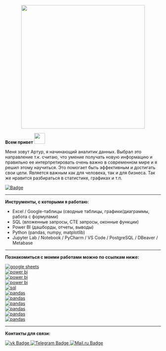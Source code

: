<div id="header" align="center">
  <img src="https://media.giphy.com/media/v1.Y2lkPTc5MGI3NjExdTJubGIyYTl6a3dmMWhqYTRwZThqanluMm8wNGd2dzVoZTN1ZTV3ZSZlcD12MV9pbnRlcm5hbF9naWZfYnlfaWQmY3Q9Zw/qgQUggAC3Pfv687qPC/giphy.gif" width="400"/>
</div>

   **Всем привет** <img src="https://media.giphy.com/media/v1.Y2lkPTc5MGI3NjExZDY5MTk0Mzk2NDkxOTNiZDA5ZDlhYWZhOWNjMGU1ZGVjNTAwMGQ1NCZlcD12MV9pbnRlcm5hbF9naWZzX2dpZklkJmN0PXM/w1OBpBd7kJqHrJnJ13/giphy.gif" width="35px"/>
   
Меня зовут Артур, я начинающий аналитик данных. Выбрал это направление т.к. считаю, что умение получать новую информацию и правильно ее интерпретировать очень важно в современном мире и я решил этому научиться. Это помогает быть эффективным и достигать свои цели. Является важным как для человека, так и для бизнеса. Так же нравится разбираться в статистике, графиках и т.п.  

<div id="badges">
  <a href="https://docs.google.com/document/d/1_nVbrrYT9NKWNR0OrUuUCKIiH_tSIda45wj9H2FB2aQ/edit">
    <img src="https://img.shields.io/badge/%D0%A0%D0%B5%D0%B7%D1%8E%D0%BC%D0%B5-bluee?style=for-the-badge" alt="Badge"/>
  </a>
</div>

---

**Инструменты, с которыми я работаю:**
- Excel / Google-таблицы (сводные таблицы, графики/диаграммы, работа с формулами)
- SQL (вложенные запросы, CTE запросы, оконные функции)
- Power BI (дашборды, отчеты, выводы)
- Python (pandas, numpy, matplotlib)
- Jupyter Lab / Notebook / PyCharm / VS Code / PostgreSQL / DBeaver / Metabase

---

**Познакомиться с моими работами можно по ссылкам ниже:**

<div id="badges">
  <a href="https://docs.google.com/spreadsheets/d/1y8OQxgtVzE5YMQvjxpiT5q0_n43Dv5Jn_8rj4Jka-Zs/edit#gid=1515904277">
    <img src="https://img.shields.io/badge/Project%201.%20-%20E_commerce.%20%D0%90%D0%BD%D0%B0%D0%BB%D0%B8%D0%B7%20%D0%BC%D0%B0%D1%80%D0%BA%D0%B5%D1%82%D0%B8%D0%BD%D0%B3%D0%BE%D0%B2%D1%8B%D1%85%20%D0%B8%20%D0%BF%D1%80%D0%BE%D0%B4%D1%83%D0%BA%D1%82%D0%BE%D0%B2%D1%8B%D1%85%20%D0%BF%D0%BE%D0%BA%D0%B0%D0%B7%D0%B0%D1%82%D0%B5%D0%BB%D0%B5%D0%B9%20%D0%B1%D0%B8%D0%B7%D0%BD%D0%B5%D1%81%D0%B0%20(google%20sheets)-blue" alt="google sheets"/>
  </a>
</div>

<div id="badges">
  <a href="https://app.powerbi.com/reportEmbed?reportId=5793b529-9c99-4022-9e7f-f610f89c1e28&autoAuth=true&ctid=6a4dee01-c3f5-4d4b-bdd2-9e1f1482ac5d">
    <img src="https://img.shields.io/badge/Project%202.-%20Marketing.%20%D0%9E%D1%82%D1%87%D1%91%D1%82%20%D0%BF%D0%BE%20%D0%BE%D1%81%D0%BD%D0%BE%D0%B2%D0%BD%D1%8B%D0%BC%20%D0%BF%D0%BE%D0%BA%D0%B0%D0%B7%D0%B0%D1%82%D0%B5%D0%BB%D1%8F%D0%BC%20%D1%80%D0%B5%D0%BA%D0%BB%D0%B0%D0%BC%D1%8B%20(Power%20BI)-blue" alt="power bi"/>
  </a>
</div>

<div id="badges">
  <a href="https://app.powerbi.com/reportEmbed?reportId=61457bc8-a22b-4f22-9e71-0ca3ef0899a3&autoAuth=true&ctid=6a4dee01-c3f5-4d4b-bdd2-9e1f1482ac5d">
    <img src="https://img.shields.io/badge/Project%203.%20-%20%D0%A4%D0%B8%D0%BD%D0%B0%D0%BD%D1%81%D0%BE%D0%B2%D0%B0%D1%8F%20%D0%B0%D0%BD%D0%B0%D0%BB%D0%B8%D1%82%D0%B8%D0%BA%D0%B0.%20%D0%9E%D1%82%D1%87%D1%91%D1%82%20%D0%BE%20%D0%B4%D0%B5%D0%BD%D0%B5%D0%B6%D0%BD%D0%BE%D0%BC%20%D0%BE%D0%B1%D0%BE%D1%80%D0%BE%D1%82%D0%B5%20%D0%B7%D0%B0%202%20%D0%B3%D0%BE%D0%B4%D0%B0%20(Power%20BI)-blue" alt="power bi"/>
  </a>
</div>

<div id="badges">
  <a href="https://app.powerbi.com/reportEmbed?reportId=c0fb4a9e-333f-464a-a8fd-c4055d8accb3&autoAuth=true&ctid=6a4dee01-c3f5-4d4b-bdd2-9e1f1482ac5d">
    <img src="https://img.shields.io/badge/Project%204.%20-%20Gamedev,%20marketing.%20%D0%AD%D1%84%D1%84%D0%B5%D0%BA%D1%82%D0%B8%D0%B2%D0%BD%D0%BE%D1%81%D1%82%D1%8C%20%D0%BC%D0%B0%D1%80%D0%BA%D0%B5%D1%82%D0%B8%D0%BD%D0%B3%D0%BE%D0%B2%D1%8B%D1%85%20%D0%BA%D0%B0%D0%BC%D0%BF%D0%B0%D0%BD%D0%B8%D0%B9,%20ltv%20(Power%20BI)-blue" alt="power bi"/>
  </a>
</div>

<div id="badges">
  <a href="https://docs.google.com/document/d/1Kf3uRoYLcCZsPbNMovo764n4CUduhKHmETSUBYqaJAk/edit?usp=sharing">
    <img src="https://img.shields.io/badge/Project%205.%20-%20E_commerce.%20%D0%9F%D1%80%D0%BE%D0%B4%D0%B0%D0%B6%D0%B0%20%D0%BE%D1%84%D0%B8%D1%81%D0%BD%D1%8B%D1%85%20%D1%82%D0%BE%D0%B2%D0%B0%D1%80%D0%BE%D0%B2%20%D0%BE%D0%BD%D0%BB%D0%B0%D0%B9%D0%BD%20(SQL)-blue" alt="sql"/>
  </a>
</div>

<div id="badges">
  <a href="https://drive.google.com/file/d/1CvIzz8-3bgbnO4dLXFnmdNuJvvJAFBPU/view?usp=sharing">
    <img src="https://img.shields.io/badge/Project%206.%20-%20GameDev.%20%D0%98%D1%81%D1%81%D0%BB%D0%B5%D0%B4%D0%BE%D0%B2%D0%B0%D0%BD%D0%B8%D0%B5%20%D0%BF%D0%BE%D0%B2%D0%B5%D0%B4%D0%B5%D0%BD%D0%B8%D1%8F%20%D0%B8%D0%B3%D1%80%D0%BE%D0%BA%D0%BE%D0%B2%20(pandas)-blue" alt="pandas"/>
  </a>
</div>

<div id="badges">
  <a href="https://drive.google.com/file/d/1IGnHQFyy0JU_ew4q390JmQU28geCOhW0/view?usp=sharing">
    <img src="https://img.shields.io/badge/Project%207.%20-%20GameDev.%20%D0%90%D0%BD%D0%B0%D0%BB%D0%B8%D0%B7%20%D0%B2%D0%BE%D1%80%D0%BE%D0%BD%D0%BA%D0%B8%20(pandas,%20matplotlib)-blue" alt="pandas"/>
  </a>
</div>

<div id="badges">
  <a href="https://drive.google.com/file/d/1zOZWxg74y6u6JEiFs5M93Wz3fW0x_Jqz/view?usp=sharing">
    <img src="https://img.shields.io/badge/Project%208.%20-%20On%20demand,%20marketing.%20%D0%AF%D0%BD%D0%B4%D0%B5%D0%BA%D1%81%20%D0%BC%D0%B5%D1%82%D1%80%D0%B8%D0%BA%D0%B0.%20%D0%A3%D0%B7%D0%BD%D0%B0%D1%82%D1%8C%20%D0%BA%D0%BE%D0%BB_%D0%B2%D0%BE%20%D0%B1%D0%BE%D1%82%D0%BE%D0%B2%20%D0%B8%20%D0%B8%D1%85%20%D0%B8%D1%81%D1%82%D0%BE%D1%87%D0%BD%D0%B8%D0%BA%D0%B8%20%D1%82%D1%80%D0%B0%D1%84%D0%B8%D0%BA%D0%B0%20(pandas,%20requests,%20json,%20matplotlib)-blue" alt="pandas"/>
  </a>
</div>
 
<div id="badges">
  <a href="https://drive.google.com/file/d/1H_6qqg1Efx9pdXeI65Mbu-B3TnjJ75fa/view?usp=sharing">
    <img src="https://img.shields.io/badge/Project%209.%20-%20On_demand.%20%D0%9E%D1%86%D0%B5%D0%BD%D0%BA%D0%B0%20%D1%8D%D1%84%D1%84%D0%B5%D0%BA%D1%82%D0%B8%D0%B2%D0%BD%D0%BE%D1%81%D1%82%D0%B8%20%D0%BD%D0%BE%D0%B2%D0%BE%D0%B9%20%D1%84%D0%B8%D1%87%D0%B8%20(pandas,%20numpy,%20psycopg2)-blue" alt="pandas"/>
  </a>
</div>

<div id="badges">
  <a href="https://drive.google.com/file/d/1ThgzQaWISwsaAWzL1ma2sNDyN7YDCAjC/view?usp=sharing">
    <img src="https://img.shields.io/badge/Project%2010.%20-%20On_demand.%20%D0%A0%D0%B5%D0%BA%D0%BE%D0%BC%D0%B5%D0%BD%D0%B4%D0%B0%D1%82%D0%B5%D0%BB%D1%8C%D0%BD%D0%B0%D1%8F%20%D1%81%D0%B8%D1%81%D1%82%D0%B5%D0%BC%D0%B0%20%D0%BA%D1%83%D1%80%D1%81%D0%BE%D0%B2%20(collections,%20psycopg2,%20itertools)-blue" alt="pandas"/>
  </a>
</div>

<div id="badges">
  <a href="https://drive.google.com/file/d/12Wj7JZobX4ekR4k69kV8HiTlPRMOyR33/view?usp=sharing">
    <img src="https://img.shields.io/badge/Project%2011.-Ad_hoc%20%D0%B8%D1%81%D1%81%D0%BB%D0%B5%D0%B4%D0%BE%D0%B2%D0%B0%D0%BD%D0%B8%D0%B5.%20RFM_%D0%90%D0%BD%D0%B0%D0%BB%D0%B8%D0%B7%20(pandas)-blue" alt="pandas"/>
  </a>
</div>

---

**Контакты для связи:**
<div id="badges">
  <a href="https://vk.com/dessertaa">
    <img src="https://img.shields.io/badge/ВКонтакте-blue?style=for-the-badge&logo=vk&logoColor=white" alt="vk Badge"/>
  </a>
  <a href="https://t.me/Dessertaa">
    <img src="https://img.shields.io/badge/Telegram-blue?style=for-the-badge&logo=Telegram&logoColor=white" alt="Telegram Badge"/>
  </a>
    <a href="mailto:dessertaa@mail.ru">
    <img src="https://img.shields.io/badge/Mail.ru-blue?style=for-the-badge&logo=Mail.ru&logoColor=white" alt="Mail.ru Badge"/>
  </a>
</div>

<img src="https://komarev.com/ghpvc/?username=Dessertaa&style=flat-square&color=blue" alt=""/>
